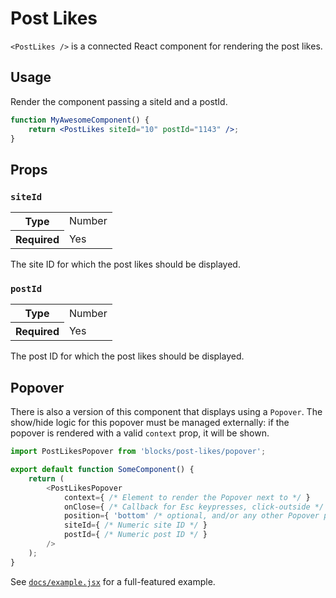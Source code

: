 Post Likes
==========

`<PostLikes />` is a connected React component for rendering the post likes.

## Usage

Render the component passing a siteId and a postId.

```jsx
function MyAwesomeComponent() {
	return <PostLikes siteId="10" postId="1143" />;
}
```

## Props

### `siteId`

<table>
	<tr><th>Type</th><td>Number</td></tr>
	<tr><th>Required</th><td>Yes</td></tr>
</table>

The site ID for which the post likes should be displayed.

### `postId`

<table>
	<tr><th>Type</th><td>Number</td></tr>
	<tr><th>Required</th><td>Yes</td></tr>
</table>

The post ID for which the post likes should be displayed.

## Popover

There is also a version of this component that displays using a `Popover`.  The
show/hide logic for this popover must be managed externally:  if the popover is
rendered with a valid `context` prop, it will be shown.

```js
import PostLikesPopover from 'blocks/post-likes/popover';

export default function SomeComponent() {
	return (
		<PostLikesPopover
			context={ /* Element to render the Popover next to */ }
			onClose={ /* Callback for Esc keypresses, click-outside */ }
			position={ 'bottom' /* optional, and/or any other Popover props */ }
			siteId={ /* Numeric site ID */ }
			postId={ /* Numeric post ID */ }
		/>
	);
}
```

See [`docs/example.jsx`](docs/example.jsx) for a full-featured example.
